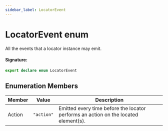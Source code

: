 ```yaml
---
sidebar_label: LocatorEvent
---
```


# LocatorEvent enum

All the events that a locator instance may emit.

#### Signature:

```typescript
export declare enum LocatorEvent
```

## Enumeration Members

| Member | Value                           | Description                                                                         |
| ------ | ------------------------------- | ----------------------------------------------------------------------------------- |
| Action | <code>&quot;action&quot;</code> | Emitted every time before the locator performs an action on the located element(s). |
